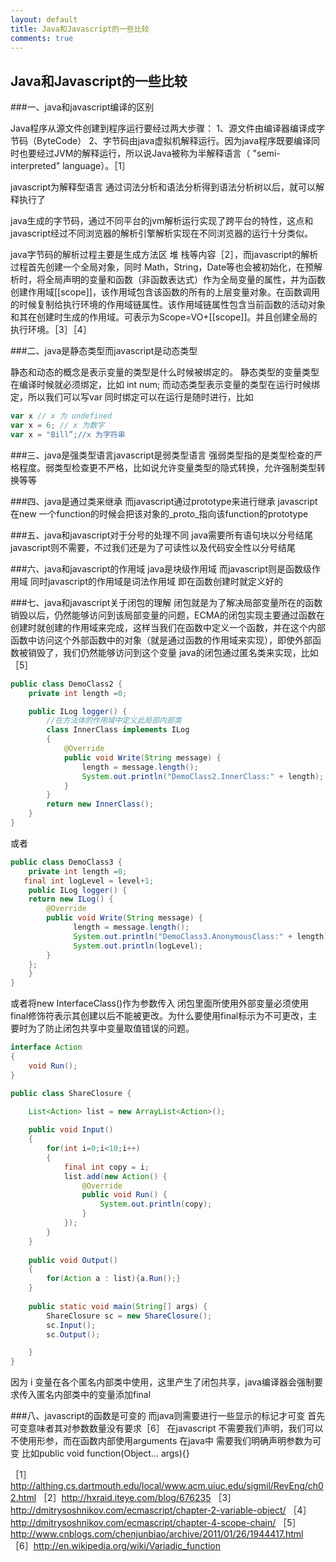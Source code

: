 ```yaml
---
layout: default
title: Java和Javascript的一些比较
comments: true
---
```



## Java和Javascript的一些比较

###一、java和javascript编译的区别

Java程序从源文件创建到程序运行要经过两大步骤：
1、源文件由编译器编译成字节码（ByteCode）
2、字节码由java虚拟机解释运行。因为java程序既要编译同时也要经过JVM的解释运行，所以说Java被称为半解释语言（ "semi-interpreted" language）。［1］

javascript为解释型语言 通过词法分析和语法分析得到语法分析树以后，就可以解释执行了

java生成的字节码，通过不同平台的jvm解析运行实现了跨平台的特性，这点和javascript经过不同浏览器的解析引擎解析实现在不同浏览器的运行十分类似。

java字节码的解析过程主要是生成方法区 堆 栈等内容［2］，而javascript的解析过程首先创建一个全局对象，同时 Math，String，Date等也会被初始化，在预解析时，将全局声明的变量和函数（非函数表达式）作为全局变量的属性，并为函数创建作用域[[scope]]，该作用域包含该函数的所有的上层变量对象。在函数调用的时候复制给执行环境的作用域链属性。该作用域链属性包含当前函数的活动对象和其在创建时生成的作用域。可表示为Scope=VO+[[scope]]。并且创建全局的执行环境。［3］［4］

###二、java是静态类型而javascript是动态类型

静态和动态的概念是表示变量的类型是什么时候被绑定的。
静态类型的变量类型在编译时候就必须绑定，比如 int num;
而动态类型表示变量的类型在运行时候绑定，所以我们可以写var 同时绑定可以在运行是随时进行，比如
```javascript
var x // x 为 undefined
var x = 6; // x 为数字
var x = "Bill”;//x 为字符串
```

###三、java是强类型语言javascript是弱类型语言
强弱类型指的是类型检查的严格程度。弱类型检查更不严格，比如说允许变量类型的隐式转换，允许强制类型转换等等

###四、java是通过类来继承 而javascript通过prototype来进行继承
javascript在new 一个function的时候会把该对象的_proto_指向该function的prototype

###五、java和javascript对于分号的处理不同
java需要所有语句块以分号结尾
javascript则不需要，不过我们还是为了可读性以及代码安全性以分号结尾

###六、java和javascript的作用域
java是块级作用域 而javascript则是函数级作用域
同时javascript的作用域是词法作用域 即在函数创建时就定义好的

###七、java和javascript关于闭包的理解
闭包就是为了解决局部变量所在的函数销毁以后，仍然能够访问到该局部变量的问题，ECMA的闭包实现主要通过函数在创建时就创建的作用域来完成，这样当我们在函数中定义一个函数，并在这个内部函数中访问这个外部函数中的对象（就是通过函数的作用域来实现），即使外部函数被销毁了，我们仍然能够访问到这个变量
java的闭包通过匿名类来实现，比如［5］
```java
public class DemoClass2 {
	private int length =0;

	public ILog logger() {
	    //在方法体的作用域中定义此局部内部类
	    class InnerClass implements ILog
	    {
	        @Override
	        public void Write(String message) {
	            length = message.length();
	            System.out.println("DemoClass2.InnerClass:" + length);
	        }
	    }
	    return new InnerClass();
	}
}
```
或者
```java
public class DemoClass3 {
    private int length =0;
   final int logLevel = level+1;
    public ILog logger() {
    return new ILog() {
        @Override
        public void Write(String message) {
              length = message.length();
              System.out.println("DemoClass3.AnonymousClass:" + length);
              System.out.println(logLevel);   
        }
    };
    }
}

```
或者将new InterfaceClass()作为参数传入
闭包里面所使用外部变量必须使用final修饰符表示其创建以后不能被更改。为什么要使用final标示为不可更改，主要时为了防止闭包共享中变量取值错误的问题。
```java
interface Action
{
    void Run();
}

public class ShareClosure {

    List<Action> list = new ArrayList<Action>();
   
    public void Input()
    {
        for(int i=0;i<10;i++)
        {
            final int copy = i;
            list.add(new Action() {   
                @Override
                public void Run() {
                    System.out.println(copy);
                }
            });
        }
    }
   
    public void Output()
    {
        for(Action a : list){a.Run();}
    }
   
    public static void main(String[] args) {
        ShareClosure sc = new ShareClosure();
        sc.Input();
        sc.Output();

    }
}
```
因为 i 变量在各个匿名内部类中使用，这里产生了闭包共享，java编译器会强制要求传入匿名内部类中的变量添加final

###八、javascript的函数是可变的 而java则需要进行一些显示的标记才可变
首先 可变意味者其对参数数量没有要求［6］
在javascript 不需要我们声明，我们可以不使用形参，而在函数内部使用arguments
在java中 需要我们明确声明参数为可变 比如public void function(Object... args){}

［1］http://althing.cs.dartmouth.edu/local/www.acm.uiuc.edu/sigmil/RevEng/ch02.html
［2］http://hxraid.iteye.com/blog/676235
［3］http://dmitrysoshnikov.com/ecmascript/chapter-2-variable-object/
［4］http://dmitrysoshnikov.com/ecmascript/chapter-4-scope-chain/
［5］http://www.cnblogs.com/chenjunbiao/archive/2011/01/26/1944417.html
［6］http://en.wikipedia.org/wiki/Variadic_function